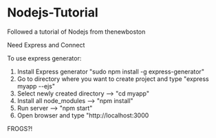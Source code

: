 # Nodejs-Tutorial
Followed a tutorial of Nodejs from thenewboston

Need Express and Connect

To use express generator:
  1. Install Express generator "sudo npm install -g express-generator"
  2. Go to directory where you want to create project and type "express myapp --ejs"
  3. Select newly created directory --> "cd myapp"
  3. Install all node_modules --> "npm install"
  4. Run server --> "npm start"
  5. Open browser and type "http://localhost:3000
  
  
  
  FROGS?!

